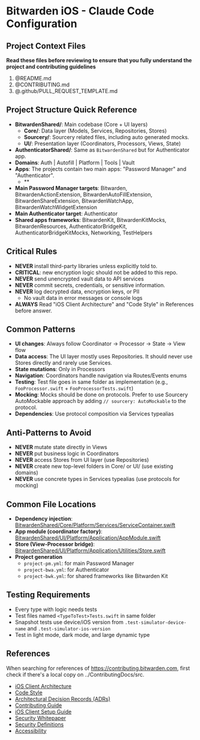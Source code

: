 # Bitwarden iOS - Claude Code Configuration

## Project Context Files

**Read these files before reviewing to ensure that you fully understand the project and contributing guidelines**

1. @README.md
2. @CONTRIBUTING.md
3. @.github/PULL_REQUEST_TEMPLATE.md


## Project Structure Quick Reference

- **BitwardenShared/**: Main codebase (Core + UI layers)
  - **Core/**: Data layer (Models, Services, Repositories, Stores)
  - **Sourcery/**: Sourcery related files, including auto generated mocks.
  - **UI/**: Presentation layer (Coordinators, Processors, Views, State)
- **AuthenticatorShared/**: Same as `BitwardenShared` but for Authenticator app.
- **Domains**: Auth | Autofill | Platform | Tools | Vault
- **Apps**: The projects contain two main apps: "Password Manager" and "Authenticator".
  - **
- **Main Password Manager targets**: Bitwarden, BitwardenActionExtension, BitwardenAutoFillExtension, BitwardenShareExtension, BitwardenWatchApp, BitwardenWatchWidgetExtension
- **Main Authenticator target**: Authenticator
- **Shared apps frameworks**: BitwardenKit, BitwardenKitMocks, BitwardenResources, AuthenticatorBridgeKit, AuthenticatorBridgeKitMocks, Networking, TestHelpers

## Critical Rules

- **NEVER** install third-party libraries unless explicitly told to.
- **CRITICAL**: new encryption logic should not be added to this repo.
- **NEVER** send unencrypted vault data to API services
- **NEVER** commit secrets, credentials, or sensitive information.
- **NEVER** log decrypted data, encryption keys, or PII
  - No vault data in error messages or console logs
- **ALWAYS** Read "iOS Client Architecture" and "Code Style" in References before answer.

## Common Patterns

- **UI changes**: Always follow Coordinator → Processor → State → View flow
- **Data access**: The UI layer mostly uses Repositories. It should never use Stores directly and rarely use Services.
- **State mutations**: Only in Processors
- **Navigation**: Coordinators handle navigation via Routes/Events enums
- **Testing**: Test file goes in same folder as implementation (e.g., `FooProcessor.swift` + `FooProcessorTests.swift`)
- **Mocking**: Mocks should be done on protocols. Prefer to use Sourcery AutoMockable approach by adding `// sourcery: AutoMockable` to the protocol.
- **Dependencies**: Use protocol composition via Services typealias

## Anti-Patterns to Avoid

- **NEVER** mutate state directly in Views
- **NEVER** put business logic in Coordinators
- **NEVER** access Stores from UI layer (use Repositories)
- **NEVER** create new top-level folders in Core/ or UI/ (use existing domains)
- **NEVER** use concrete types in Services typealias (use protocols for mocking)

## Common File Locations

- **Dependency injection**: [BitwardenShared/Core/Platform/Services/ServiceContainer.swift](BitwardenShared/Core/Platform/Services/ServiceContainer.swift)
- **App module (coordinator factory)**: [BitwardenShared/UI/Platform/Application/AppModule.swift](BitwardenShared/UI/Platform/Application/AppModule.swift)
- **Store (View-Processor bridge)**: [BitwardenShared/UI/Platform/Application/Utilities/Store.swift](BitwardenShared/UI/Platform/Application/Utilities/Store.swift)
- **Project generation**
  - `project-pm.yml`: for main Password Manager
  - `project-bwa.yml`: for Authenticator
  - `project-bwk.yml`: for shared frameworks like Bitwarden Kit

## Testing Requirements

- Every type with logic needs tests
- Test files named `<TypeToTest>Tests.swift` in same folder
- Snapshot tests use device/iOS version from `.test-simulator-device-name` and `.test-simulator-ios-version`
- Test in light mode, dark mode, and large dynamic type

## References

When searching for references of https://contributing.bitwarden.com, first check if there's a local copy on ../ContributingDocs/src.

- [iOS Client Architecture](https://contributing.bitwarden.com/architecture/mobile-clients/ios/)
- [Code Style](https://contributing.bitwarden.com/contributing/code-style/swift)
- [Architectural Decision Records (ADRs)](https://contributing.bitwarden.com/architecture/adr/)
- [Contributing Guide](https://contributing.bitwarden.com/)
- [iOS Client Setup Guide](https://contributing.bitwarden.com/getting-started/mobile/ios/)
- [Security Whitepaper](https://bitwarden.com/help/bitwarden-security-white-paper/)
- [Security Definitions](https://contributing.bitwarden.com/architecture/security/definitions)
- [Accessibility](https://contributing.bitwarden.com/contributing/accessibility/)